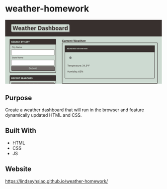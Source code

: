 # weather-homework
<img src="./assets/images/Screen Shot.png" alt="Weather Dashboard screenshot">



## Purpose

Create a weather dashboard that will run in the browser and feature dynamically updated HTML and CSS.

## Built With
* HTML
* CSS
* JS

## Website

 https://lindseyhsiao.github.io/weather-homework/ 
